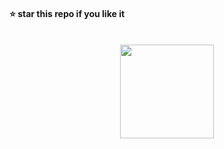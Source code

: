 #### ⭐ star this repo if you like it
<br>
<div align="center">
  <img src="https://github.com/kanugurajesh/Note-Taking-App/assets/120458029/47c77abe-f650-4154-827b-a6d6f1f1386b" alt="" width=150 height=150>
</div>
<br>
